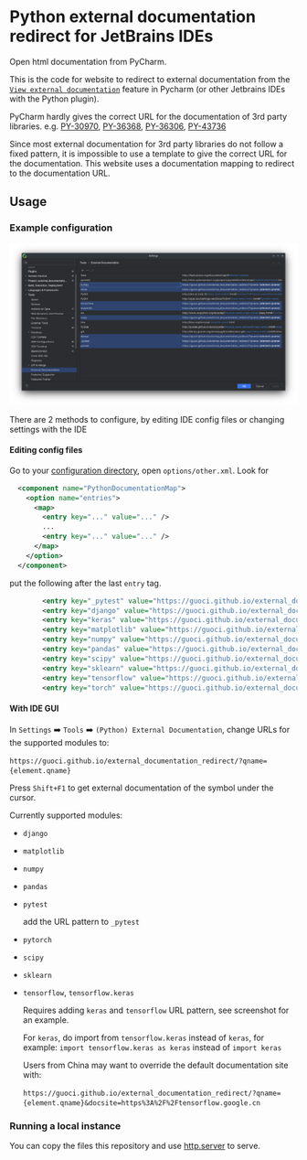 # Python external documentation redirect for JetBrains IDEs

Open html documentation from PyCharm.

This is the code for website to redirect to external documentation from the [`View external documentation`](https://www.jetbrains.com/help/pycharm/settings-tools-python-external-documentation.html) feature in Pycharm (or other Jetbrains IDEs with the Python plugin).

PyCharm hardly gives the correct URL for the documentation of 3rd party libraries. e.g. [PY-30970](https://youtrack.jetbrains.com/issue/PY-30970/Cannot-set-up-external-documentation-for-Django-2.0), [PY-36368](https://youtrack.jetbrains.com/issue/PY-36368/Bad-external-documentation-links-to-symbols-imported-directly-from-numpy-module), [PY-36306](https://youtrack.jetbrains.com/issue/PY-36306/Python-external-documentation-not-working-for-numpy), [PY-43736](https://youtrack.jetbrains.com/issue/PY-43736/Python-External-Documentation-Add-more-libraries-and-make-it-default-if-internal-is-missing)

Since most external documentation for 3rd party libraries do not follow a fixed pattern, it is impossible to use a template to give the correct URL for the documentation. This website uses a documentation mapping to redirect to the documentation URL.

## Usage

### Example configuration
![example configuration](config.png)

There are 2 methods to configure, by editing IDE config files or changing settings with the IDE
#### Editing config files
Go to your [configuration directory](https://www.jetbrains.com/help/idea/directories-used-by-the-ide-to-store-settings-caches-plugins-and-logs.html#config-directory), open `options/other.xml`.
Look for
```xml
  <component name="PythonDocumentationMap">
    <option name="entries">
      <map>
        <entry key="..." value="..." />
        ...
        <entry key="..." value="..." />
      </map>
    </option>
  </component>
```
put the following after the last `entry` tag.
```xml
        <entry key="_pytest" value="https://guoci.github.io/external_documentation_redirect/?qname={element.qname}" />
        <entry key="django" value="https://guoci.github.io/external_documentation_redirect/?qname={element.qname}" />
        <entry key="keras" value="https://guoci.github.io/external_documentation_redirect/?qname={element.qname}" />
        <entry key="matplotlib" value="https://guoci.github.io/external_documentation_redirect/?qname={element.qname}" />
        <entry key="numpy" value="https://guoci.github.io/external_documentation_redirect/?qname={element.qname}" />
        <entry key="pandas" value="https://guoci.github.io/external_documentation_redirect/?qname={element.qname}" />
        <entry key="scipy" value="https://guoci.github.io/external_documentation_redirect/?qname={element.qname}" />
        <entry key="sklearn" value="https://guoci.github.io/external_documentation_redirect/?qname={element.qname}" />
        <entry key="tensorflow" value="https://guoci.github.io/external_documentation_redirect/?qname={element.qname}" />
        <entry key="torch" value="https://guoci.github.io/external_documentation_redirect/?qname={element.qname}" />
```

#### With IDE GUI
In `Settings` :arrow_right: `Tools` :arrow_right: `(Python) External Documentation`, change URLs for the supported modules to:

`https://guoci.github.io/external_documentation_redirect/?qname={element.qname}`

Press `Shift+F1` to get external documentation of the symbol under the cursor.

Currently supported modules:
- `django`
- `matplotlib`
- `numpy`
- `pandas`
- `pytest`

  add the URL pattern to `_pytest`
- `pytorch`
- `scipy`
- `sklearn`
- `tensorflow`, `tensorflow.keras`
  
  Requires adding `keras` and `tensorflow` URL pattern, see screenshot for an example.

  For `keras`, do import from `tensorflow.keras` instead of `keras`, for example:
  `import tensorflow.keras as keras`
  instead of 
  `import keras`
  
  Users from China may want to override the default documentation site with:

  `https://guoci.github.io/external_documentation_redirect/?qname={element.qname}&docsite=https%3A%2F%2Ftensorflow.google.cn`



### Running a local instance
You can copy the files this repository and use [http.server](https://docs.python.org/3/library/http.server.html) to serve.
